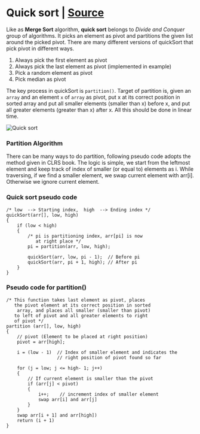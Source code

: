 # Quick sort | [Source](https://www.geeksforgeeks.org/quick-sort/)

Like as **Merge Sort** algorithm, **quick sort** belongs to *Divide and Conquer* group of algorithms. It picks an element as pivot and partitions the given list around the picked pivot. There are many different versions of quickSort that pick pivot in different ways.

 1. Always pick the first element as pivot
 2. Always pick the last element as pivot (implemented in example)
 3. Pick a random element as pivot
 4. Pick median as pivot

The key process in quickSort is `partition()`. Target of partition is, given an `array` and an element `x` of `array` as pivot, put x at its correct position in sorted array and put all smaller elements (smaller than x) before x, and put all greater elements (greater than x) after x. All this should be done in linear time.   

![Quick sort](https://www.geeksforgeeks.org/wp-content/uploads/gq/2014/01/QuickSort2.png "Quick sort")

### Partition Algorithm 

There can be many ways to do partition, following pseudo code adopts the method given in CLRS book. The logic is simple, we start from the leftmost element and keep track of index of smaller (or equal to) elements as i. While traversing, if we find a smaller element, we swap current element with arr[i]. Otherwise we ignore current element. 

### Quick sort pseudo code
```
/* low  --> Starting index,  high  --> Ending index */
quickSort(arr[], low, high)
{
    if (low < high)
    {
        /* pi is partitioning index, arr[pi] is now
           at right place */
        pi = partition(arr, low, high);

        quickSort(arr, low, pi - 1);  // Before pi
        quickSort(arr, pi + 1, high); // After pi
    }
}
```

### Pseudo code for partition() 
```
/* This function takes last element as pivot, places
   the pivot element at its correct position in sorted
    array, and places all smaller (smaller than pivot)
   to left of pivot and all greater elements to right
   of pivot */
partition (arr[], low, high)
{
    // pivot (Element to be placed at right position)
    pivot = arr[high];  
 
    i = (low - 1)  // Index of smaller element and indicates the 
                   // right position of pivot found so far

    for (j = low; j <= high- 1; j++)
    {
        // If current element is smaller than the pivot
        if (arr[j] < pivot)
        {
            i++;    // increment index of smaller element
            swap arr[i] and arr[j]
        }
    }
    swap arr[i + 1] and arr[high])
    return (i + 1)
}
```